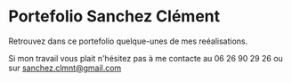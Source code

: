 # Portefolio Sanchez Clément

Retrouvez dans ce portefolio quelque-unes de mes reéalisations.

Si mon travail vous plait n'hésitez pas à me contacte au 06 26 90 29 26 ou sur sanchez.clmnt@gmail.com
